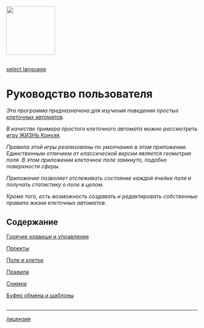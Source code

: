 <img src="qrc:/resources/img/mushrooms.svg" width="128" height="128"/>

## 

[select language](language.md)

## 

# Руководство пользователя

*Эта программа предназначена для изучения поведения простых* [клеточных автоматов](https://ru.wikipedia.org/wiki/%D0%9A%D0%BB%D0%B5%D1%82%D0%BE%D1%87%D0%BD%D1%8B%D0%B9_%D0%B0%D0%B2%D1%82%D0%BE%D0%BC%D0%B0%D1%82).

*В качестве примера простого клеточного автомата можно рассмотреть* [игру ЖИЗНЬ Конуэя](https://ru.wikipedia.org/wiki/%D0%98%D0%B3%D1%80%D0%B0_%C2%AB%D0%96%D0%B8%D0%B7%D0%BD%D1%8C%C2%BB).

*Правила этой игры реализованы по умолчанию в этом приложении.*
*Единственным отличием от классической версии является геометрия поля. В этом приложении клеточное поле замкнуто, подобно поверхности сферы.*

*Приложение позволяет отслеживать состояние каждой ячейки поля и получать статистику о поле в целом.*

*Кроме того, есть возможность создавать и редактировать собственные правила жизни клеточных автоматов.*

##  

## Содержание

[Горячие клавиши и управление](doc1_ru.md)

[Проекты](doc3_ru.md)

[Поле и клетки](doc4_ru.md)

[Правила](doc5_ru.md)

[Снимки](doc2_ru.md)

[Буфер обмена и шаблоны](doc6_ru.md)

##  

---

[лицензия](license.md)
